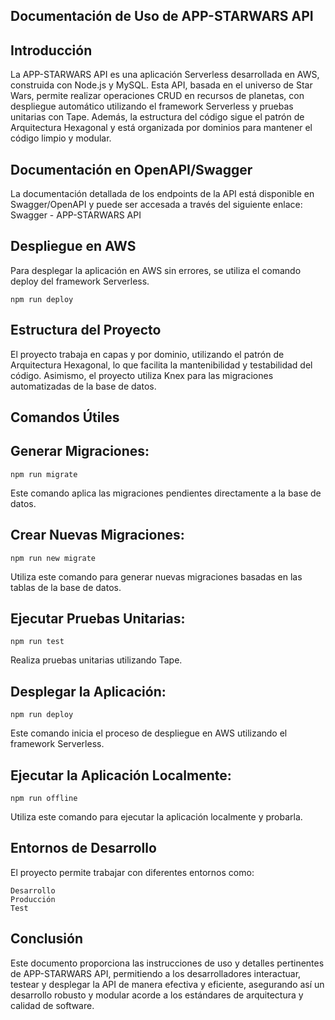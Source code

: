 ## Documentación de Uso de APP-STARWARS API
## Introducción
La APP-STARWARS API es una aplicación Serverless desarrollada en AWS, construida con Node.js y MySQL. Esta API, basada en el universo de Star Wars, permite realizar operaciones CRUD en recursos de planetas, con despliegue automático utilizando el framework Serverless y pruebas unitarias con Tape. Además, la estructura del código sigue el patrón de Arquitectura Hexagonal y está organizada por dominios para mantener el código limpio y modular.

## Documentación en OpenAPI/Swagger
La documentación detallada de los endpoints de la API está disponible en Swagger/OpenAPI y puede ser accesada a través del siguiente enlace: Swagger - APP-STARWARS 
API

## Despliegue en AWS
Para desplegar la aplicación en AWS sin errores, se utiliza el comando deploy del framework Serverless.

```
npm run deploy
```
## Estructura del Proyecto
El proyecto trabaja en capas y por dominio, utilizando el patrón de Arquitectura Hexagonal, lo que facilita la mantenibilidad y testabilidad del código. Asimismo, el proyecto utiliza Knex para las migraciones automatizadas de la base de datos.

## Comandos Útiles
## Generar Migraciones:

```
npm run migrate
```
Este comando aplica las migraciones pendientes directamente a la base de datos.

## Crear Nuevas Migraciones:

```
npm run new migrate
```
Utiliza este comando para generar nuevas migraciones basadas en las tablas de la base de datos.

## Ejecutar Pruebas Unitarias:

```
npm run test
```
Realiza pruebas unitarias utilizando Tape.

## Desplegar la Aplicación:

```
npm run deploy
```
Este comando inicia el proceso de despliegue en AWS utilizando el framework Serverless.

## Ejecutar la Aplicación Localmente:

```
npm run offline
```
Utiliza este comando para ejecutar la aplicación localmente y probarla.

## Entornos de Desarrollo
El proyecto permite trabajar con diferentes entornos como:
```
Desarrollo
Producción
Test
```
## Conclusión
Este documento proporciona las instrucciones de uso y detalles pertinentes de APP-STARWARS API, permitiendo a los desarrolladores interactuar, testear y desplegar la API de manera efectiva y eficiente, asegurando así un desarrollo robusto y modular acorde a los estándares de arquitectura y calidad de software.
